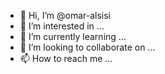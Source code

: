 - 👋 Hi, I’m @omar-alsisi
- 👀 I’m interested in ...
- 🌱 I’m currently learning ...
- 💞️ I’m looking to collaborate on ...
- 📫 How to reach me ...

<!---
omar-alsisi/omar-alsisi is a ✨ special ✨ repository because its `README.md` (this file) appears on your GitHub profile.
You can click the Preview link to take a look at your changes.
--->
